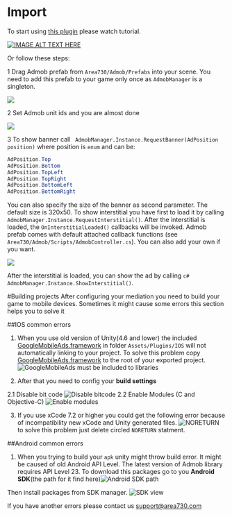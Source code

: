 # Import
To start using [this plugin](https://www.assetstore.unity3d.com/en/#!/content/57268) please watch 
tutorial.

[![IMAGE ALT TEXT HERE](https://img.youtube.com/vi/S7F9enxcvTE/0.jpg)](https://www.youtube.com/watch?v=S7F9enxcvTE)

 Or follow these steps:


1 Drag Admob prefab from `Area730/Admob/Prefabs` into your scene. You need to add this prefab to your game only once as `AdmobManager` is a singleton. 

![](https://www.dropbox.com/s/e1ojjhmewycn2bu/1.png?raw=1)

2 Set Admob unit ids and you are almost done

![](https://www.dropbox.com/s/tiqm17u1nh19uin/2.png?raw=1)


3 To show banner  call ` AdmobManager.Instance.RequestBanner(AdPosition position)` where position is `enum` and can be:
```c#
AdPosition.Top
AdPosition.Bottom
AdPosition.TopLeft
AdPosition.TopRight
AdPosition.BottomLeft
AdPosition.BottomRight
```
You can also specify the size of the banner as second parameter. The default size is 320x50.
To show interstitial you have first to load it by calling `AdmobManager.Instance.RequestInterstitial()`. After the interstitial is loaded, the `OnInterstitialLoaded()` callbacks will be invoked. Admob prefab comes with default attached callback functions (see `Area730/Admob/Scripts/AdmobController.cs`). You can also add your own if you want. 

![](https://www.dropbox.com/s/segyabyt9pa38iw/3.png?raw=1)

After the interstitial is loaded, you can show the ad by calling ```c# AdmobManager.Instance.ShowInterstitial()```. 


#Building projects
After configuring your mediation you need to build your game to mobile devices. Sometimes it might cause some errors this section helps you to solve it

##IOS common errors

1. When you use old version of Unity(4.6 and lower) the included [GoogleMobileAds.framework](https://developers.google.com/admob/ios/download) in folder `Assets/Plugins/IOS` will not automatically linking to your project. To solve this problem copy [GoogleMobileAds.framework](https://developers.google.com/admob/ios/download) to the root of your exported project.
![GoogleMobileAds must be included to libraries](https://www.dropbox.com/s/iuuk2cz33v3wrvc/framework.png?raw=1) 

2. After that you need to config your **build settings** 

 2.1 Disable bit code ![Disable bitcode](https://www.dropbox.com/s/ro13o7xdypg8u68/bitcode.png?raw=1)
 2.2 Enable Modules (C and Objective-C) ![Enable modules](https://www.dropbox.com/s/1f55jq0fycbpja8/modules.png?raw=1)

3. If you use xCode 7.2  or higher you could get the following error because of incompatibility new xCode and Unity generated files.
![NORETURN](https://www.dropbox.com/s/jjdlkhzjw146t1s/Noreturn.png?raw=1)
to solve this problem just delete circled ```NORETURN``` statment.

##Android common errors
1. When you trying to build your `apk` unity might throw build error. It might be caused of old Android API Level. The latest version of Admob library requires API Level 23. To download this packages go to you **Android SDK**(the path for it find here)![Android SDK path](https://www.dropbox.com/s/wyjzs6rs3wf27qv/androidSDKPath.png?raw=1)

Then install packages from SDK manager.
![SDK view](https://www.dropbox.com/s/6kmrwnxajnthjl7/SDK.png?raw=1)

If you have another errors please contact us support@area730.com